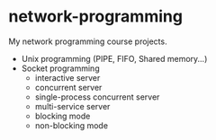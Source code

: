 # network-programming

My network programming course projects.    
* Unix programming (PIPE, FIFO, Shared memory...)    
* Socket programming    
    - interactive server  
    - concurrent server  
    - single-process concurrent server  
    - multi-service server  
    - blocking mode  
    - non-blocking mode  
  

